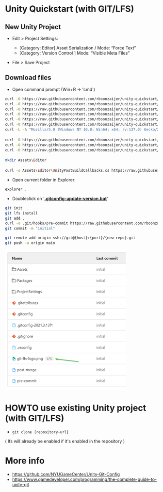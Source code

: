 # Unity Quickstart (with GIT/LFS)

## New Unity Project

- Edit > Project Settings:
    - [Category: Editor] Asset Serialization / Mode: “Force Text”
    - [Category: Version Control ] Mode: “Visible Meta Files”

- File > Save Project

## Download files

- Open command prompt (Win+R -> 'cmd')

```bash
curl -O https://raw.githubusercontent.com/rboonzaijer/unity-quickstart/main/all-unity-root-files/.gitattributes
curl -O https://raw.githubusercontent.com/rboonzaijer/unity-quickstart/main/all-unity-root-files/.gitconfig
curl -O https://raw.githubusercontent.com/rboonzaijer/unity-quickstart/main/all-unity-root-files/.gitconfig---2021.3.13f1
curl -O https://raw.githubusercontent.com/rboonzaijer/unity-quickstart/main/all-unity-root-files/.gitconfig-update-version.bat
curl -O https://raw.githubusercontent.com/rboonzaijer/unity-quickstart/main/all-unity-root-files/.gitignore
curl -O https://raw.githubusercontent.com/rboonzaijer/unity-quickstart/main/all-unity-root-files/readme.md
curl -L -A "Mozilla/5.0 (Windows NT 10.0; Win64; x64; rv:137.0) Gecko/20100101 Firefox/137.0" -O https://media.githubusercontent.com/media/rboonzaijer/unity-quickstart/refs/heads/main/all-unity-root-files/git-lfs-logo.png

curl -O https://raw.githubusercontent.com/rboonzaijer/unity-quickstart/main/all-unity-root-files/build-profile.bat
curl -O https://raw.githubusercontent.com/rboonzaijer/unity-quickstart/main/all-unity-root-files/build-windows-dev.bat
curl -O https://raw.githubusercontent.com/rboonzaijer/unity-quickstart/main/all-unity-root-files/build-windows-release.bat

mkdir Assets\Editor

curl -o Assets\Editor\UnityPostBuildCallbacks.cs https://raw.githubusercontent.com/rboonzaijer/unity-quickstart/main/all-unity-root-files/UnityPostBuildCallbacks.cs
```

- Open current folder in Explorer:

```bash
explorer .
```

- Doubleclick on '<ins>**.gitconfig-update-version.bat**</ins>'

```bash
git init
git lfs install
git add .
curl -o .git/hooks/pre-commit https://raw.githubusercontent.com/rboonzaijer/unity-quickstart/main/all-unity-root-files/pre-commit
git commit -m "initial"
```

```bash
git remote add origin ssh://git@{host}:{port}/{new-repo}.git
git push -u origin main
```

![Example](screenshot.png)

# HOWTO use existing Unity project (with GIT/LFS)

- `git clone {repository-url}`

( lfs will already be enabled if it's enabled in the repository )




# More info

- https://github.com/NYUGameCenter/Unity-Git-Config
- https://www.gamedeveloper.com/programming/the-complete-guide-to-unity-git
